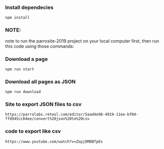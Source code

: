 ### Install dependecies

```npm
npm install
```

### NOTE:

note to run the parrosite-2019 project on your local computer first, then run this code using those commands:

### Download a page

```npm
npm run start
```

### Download all pages as JSON

```npm
npm run download
```

### Site to export JSON files to csv

```npm
https://parrolabs.retool.com/editor/5aad4e98-4919-11ee-bf04-ffd945cc64ee/convert%20json%20to%20csv
```

### code to export like csv

```npm
https://www.youtube.com/watch?v=ZopjDMDBfpEs
```
